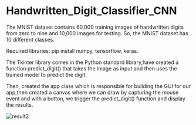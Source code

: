 # Handwritten_Digit_Classifier_CNN

The MNIST dataset contains 60,000 training images of handwritten digits from zero to nine and 10,000 images for testing. So, the MNIST dataset has 10 different classes.

Required libraries: pip install numpy, tensorflow, keras.

The Tkinter library comes in the Python standard library,have created a function predict_digit() that takes the image as input and then uses the trained model to predict the digit.

Then, created the app class which is responsible for building the GUI for our app,then created a canvas where we can draw by capturing the mouse event and with a button, we trigger the predict_digit() function and display the results.

![result2](https://user-images.githubusercontent.com/61036755/82662986-77d33780-9c4c-11ea-9ef7-394602e61f3f.png)
